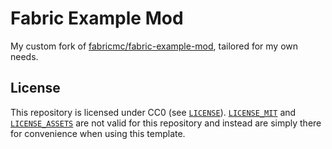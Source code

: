 # Fabric Example Mod

My custom fork of [fabricmc/fabric-example-mod](https://github.com/fabricmc/fabric-example-mod), tailored for my own needs.

## License

This repository is licensed under CC0 (see [`LICENSE`](/LICENSE)). [`LICENSE_MIT`](/LICENSE_MIT) and [`LICENSE_ASSETS`](/LICENSE_ASSETS) are not valid for this repository and instead are simply there for convenience when using this template.
